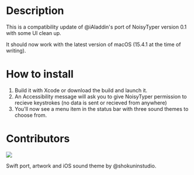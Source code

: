 # Description

This is a compatibility update of @iAladdin's port of NoisyTyper version 0.1 with some UI clean up.

It should now work with the latest version of macOS (15.4.1 at the time of writing).

# How to install

1. Build it with Xcode or download the build and launch it.
2. An Accessibility message will ask you to give NoisyTyper permission to recieve keystrokes (no data is sent or recieved from anywhere)
3. You'll now see a  menu item in the status bar with three sound themes to choose from.

# Contributors

<a href="https://github.com/iAladdin/NoisyTyper-Swift/graphs/contributors">
  <img src="https://contributors-img.firebaseapp.com/image?repo=iAladdin/NoisyTyper-Swift" />
</a>

Swift port, artwork and iOS sound theme by @shokuninstudio.
